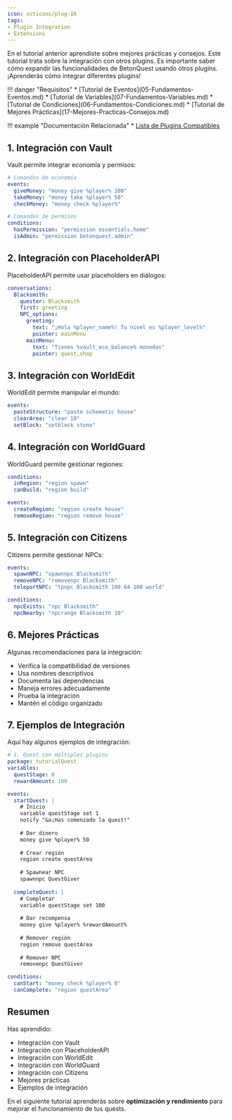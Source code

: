 ```yaml
---
icon: octicons/plug-16
tags:
- Plugin Integration
- Extensions
---
```


En el tutorial anterior aprendiste sobre mejores prácticas y consejos. Este tutorial trata sobre la integración con otros plugins.
Es importante saber cómo expandir las funcionalidades de BetonQuest usando otros plugins.
¡Aprenderás cómo integrar diferentes plugins!

<div class="grid" markdown>
!!! danger "Requisitos"
    * [Tutorial de Eventos](05-Fundamentos-Eventos.md)
    * [Tutorial de Variables](07-Fundamentos-Variables.md)
    * [Tutorial de Condiciones](06-Fundamentos-Condiciones.md)
    * [Tutorial de Mejores Prácticas](17-Mejores-Practicas-Consejos.md)

!!! example "Documentación Relacionada"
    * [Lista de Plugins Compatibles](../../../Documentation/Features/CompatiblePlugins.md)
</div>

## 1. Integración con Vault

Vault permite integrar economía y permisos:

``` YAML title="vault_integration.yml" linenums="1"
# Comandos de economía
events:
  giveMoney: "money give %player% 100"
  takeMoney: "money take %player% 50"
  checkMoney: "money check %player%"

# Comandos de permisos
conditions:
  hasPermission: "permission essentials.home"
  isAdmin: "permission betonquest.admin"
```

## 2. Integración con PlaceholderAPI

PlaceholderAPI permite usar placeholders en diálogos:

``` YAML title="placeholder_integration.yml" linenums="1"
conversations:
  Blacksmith:
    quester: Blacksmith
    first: greeting
    NPC_options:
      greeting:
        text: "¡Hola %player_name%! Tu nivel es %player_level%"
        pointer: mainMenu
      mainMenu:
        text: "Tienes %vault_eco_balance% monedas"
        pointer: quest,shop
```

## 3. Integración con WorldEdit

WorldEdit permite manipular el mundo:

``` YAML title="worldedit_integration.yml" linenums="1"
events:
  pasteStructure: "paste schematic house"
  clearArea: "clear 10"
  setBlock: "setblock stone"
```

## 4. Integración con WorldGuard

WorldGuard permite gestionar regiones:

``` YAML title="worldguard_integration.yml" linenums="1"
conditions:
  inRegion: "region spawn"
  canBuild: "region build"

events:
  createRegion: "region create house"
  removeRegion: "region remove house"
```

## 5. Integración con Citizens

Citizens permite gestionar NPCs:

``` YAML title="citizens_integration.yml" linenums="1"
events:
  spawnNPC: "spawnnpc Blacksmith"
  removeNPC: "removenpc Blacksmith"
  teleportNPC: "tpnpc Blacksmith 100 64 100 world"

conditions:
  npcExists: "npc Blacksmith"
  npcNearby: "npcrange Blacksmith 10"
```

## 6. Mejores Prácticas

Algunas recomendaciones para la integración:

* Verifica la compatibilidad de versiones
* Usa nombres descriptivos
* Documenta las dependencias
* Maneja errores adecuadamente
* Prueba la integración
* Mantén el código organizado

## 7. Ejemplos de Integración

Aquí hay algunos ejemplos de integración:

``` YAML title="integration_examples.yml" linenums="1"
# 1. Quest con múltiples plugins
package: tutorialQuest
variables:
  questStage: 0
  rewardAmount: 100

events:
  startQuest: |
    # Inicio
    variable questStage set 1
    notify "&a¡Has comenzado la quest!"
    
    # Dar dinero
    money give %player% 50
    
    # Crear región
    region create questArea
    
    # Spawnear NPC
    spawnnpc QuestGiver
    
  completeQuest: |
    # Completar
    variable questStage set 100
    
    # Dar recompensa
    money give %player% %rewardAmount%
    
    # Remover región
    region remove questArea
    
    # Remover NPC
    removenpc QuestGiver

conditions:
  canStart: "money check %player% 0"
  canComplete: "region questArea"
```

## Resumen

Has aprendido:
* Integración con Vault
* Integración con PlaceholderAPI
* Integración con WorldEdit
* Integración con WorldGuard
* Integración con Citizens
* Mejores prácticas
* Ejemplos de integración

En el siguiente tutorial aprenderás sobre **optimización y rendimiento** para mejorar el funcionamiento de tus quests. 